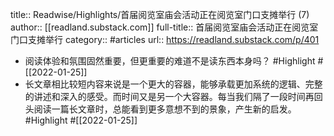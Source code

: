 title:: Readwise/Highlights/首届阅览室庙会活动正在阅览室门口支摊举行 (7)
author:: [[readland.substack.com]]
full-title:: 首届阅览室庙会活动正在阅览室门口支摊举行
category:: #articles
url:: https://readland.substack.com/p/401

- 阅读体验和氛围固然重要，但更重要的难道不是读东西本身吗？ #Highlight #[[2022-01-25]]
- 长文章相比较短内容来说是一个更大的容器，能够承载更加系统的逻辑、完整的讲述和深入的感受。而时间又是另一个大容器。每当我们隔了一段时间再回头阅读一篇长文章时，总能看到更多意想不到的景象，产生新的启发。 #Highlight #[[2022-01-25]]